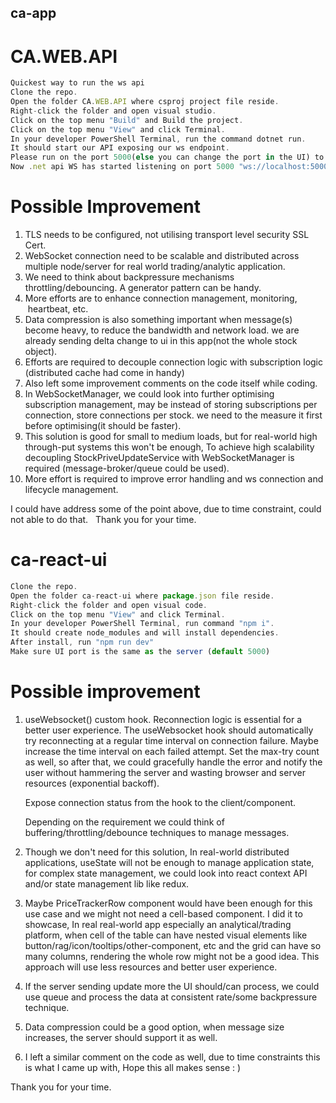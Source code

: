 ## ca-app

# CA.WEB.API

```js
Quickest way to run the ws api
Clone the repo.
Open the folder CA.WEB.API where csproj project file reside.
Right-click the folder and open visual studio.
Click on the top menu "Build" and Build the project.
Click on the top menu "View" and click Terminal.
In your developer PowerShell Terminal, run the command dotnet run.
It should start our API exposing our ws endpoint.
Please run on the port 5000(else you can change the port in the UI) to make it insync with the UI.
Now .net api WS has started listening on port 5000 "ws://localhost:5000/ws/stock"
```


# Possible Improvement 

1. TLS needs to be configured, not utilising transport level security SSL Cert.
2. WebSocket connection need to be scalable and distributed across multiple node/server for real world trading/analytic application.
3. We need to think about backpressure mechanisms throttling/debouncing. A generator pattern can be handy.
4. More efforts are to enhance connection management, monitoring,  heartbeat, etc.
5. Data compression is also something important when message(s) become heavy, to reduce the bandwidth and network load. we are already sending delta change to ui in this app(not the whole stock object).
6. Efforts are required to decouple connection logic with subscription logic (distributed cache had come in handy)
7. Also left some improvement comments on the code itself while coding.
8. In WebSocketManager, we could look into further optimising subscription management, may be instead of storing subscriptions per connection, store connections per stock. we need to the measure it first before optimising(it should be faster).
9. This solution is good for small to medium loads, but for real-world high through-put systems this won't be enough, To achieve high scalability   decoupling StockPriveUpdateService with WebSocketManager is required (message-broker/queue could be used).
10. More effort is required to improve error handling and ws connection and lifecycle management.

I could have address some of the point above, due to time constraint, could not able to do that.  
Thank you for your time.

# ca-react-ui

```js
Clone the repo.
Open the folder ca-react-ui where package.json file reside.
Right-click the folder and open visual code.
Click on the top menu "View" and click Terminal.
In your developer PowerShell Terminal, run command "npm i".
It should create node_modules and will install dependencies.
After install, run "npm run dev" 
Make sure UI port is the same as the server (default 5000)
```


# Possible improvement

1.  useWebsocket() custom hook.
    Reconnection logic is essential for a better user experience. The useWebsocket hook should automatically try reconnecting at a regular time interval on connection failure. Maybe increase the time interval on each failed attempt. Set the max-try count as well, so after that, we could gracefully handle the error and notify the user without hammering the server and wasting browser and server resources (exponential backoff).
    
    Expose connection status from the hook to the client/component.

    Depending on the requirement we could think of buffering/throttling/debounce techniques to manage messages. 
2. Though we don't need for this solution, In real-world distributed applications, useState will not be enough to manage application state, for complex state management, we could look into react context API and/or state management lib like redux.
3. Maybe PriceTrackerRow component would have been enough for this use case and we might not need a cell-based component. I did it to showcase, In real real-world app especially an analytical/trading platform, when cell of the table can have nested visual elements like button/rag/icon/tooltips/other-component, etc and the grid can have so many columns, rendering the whole row might not be a good idea. This approach will use less resources and better user experience.
4. If the server sending update more the UI should/can process, we could use queue and process the data at consistent rate/some backpressure technique.
5. Data compression could be a good option, when message size increases, the server should support it as well.
6. I left a similar comment on the code as well, due to time constraints this is what I came up with, Hope this all makes sense : )

Thank you for your time.



